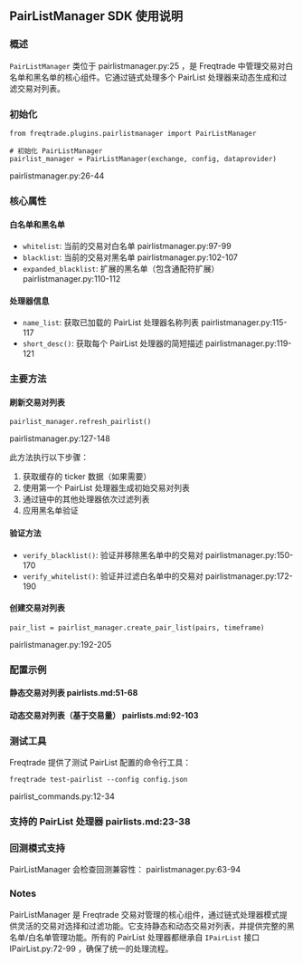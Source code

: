 ## PairListManager SDK 使用说明

### 概述

`PairListManager` 类位于 pairlistmanager.py:25 ，是 Freqtrade 中管理交易对白名单和黑名单的核心组件。它通过链式处理多个 PairList 处理器来动态生成和过滤交易对列表。

### 初始化

```
from freqtrade.plugins.pairlistmanager import PairListManager  
  
# 初始化 PairListManager  
pairlist_manager = PairListManager(exchange, config, dataprovider)
```

pairlistmanager.py:26-44

### 核心属性

#### 白名单和黑名单

- `whitelist`: 当前的交易对白名单 pairlistmanager.py:97-99
- `blacklist`: 当前的交易对黑名单 pairlistmanager.py:102-107
- `expanded_blacklist`: 扩展的黑名单（包含通配符扩展） pairlistmanager.py:110-112

#### 处理器信息

- `name_list`: 获取已加载的 PairList 处理器名称列表 pairlistmanager.py:115-117
- `short_desc()`: 获取每个 PairList 处理器的简短描述 pairlistmanager.py:119-121

### 主要方法

#### 刷新交易对列表

```
pairlist_manager.refresh_pairlist()
```

pairlistmanager.py:127-148

此方法执行以下步骤：

1. 获取缓存的 ticker 数据（如果需要）
2. 使用第一个 PairList 处理器生成初始交易对列表
3. 通过链中的其他处理器依次过滤列表
4. 应用黑名单验证

#### 验证方法

- `verify_blacklist()`: 验证并移除黑名单中的交易对 pairlistmanager.py:150-170
- `verify_whitelist()`: 验证并过滤白名单中的交易对 pairlistmanager.py:172-190

#### 创建交易对列表

```
pair_list = pairlist_manager.create_pair_list(pairs, timeframe)
```

pairlistmanager.py:192-205

### 配置示例

#### 静态交易对列表 pairlists.md:51-68

#### 动态交易对列表（基于交易量） pairlists.md:92-103

### 测试工具

Freqtrade 提供了测试 PairList 配置的命令行工具：

```
freqtrade test-pairlist --config config.json
```

pairlist_commands.py:12-34

### 支持的 PairList 处理器 pairlists.md:23-38

### 回测模式支持

PairListManager 会检查回测兼容性： pairlistmanager.py:63-94

### Notes

PairListManager 是 Freqtrade 交易对管理的核心组件，通过链式处理器模式提供灵活的交易对选择和过滤功能。它支持静态和动态交易对列表，并提供完整的黑名单/白名单管理功能。所有的 PairList 处理器都继承自 `IPairList` 接口 IPairList.py:72-99 ，确保了统一的处理流程。